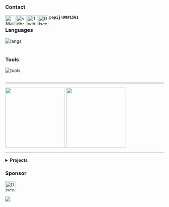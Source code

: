 [email]: mailto://pepijn@vdbroek.dev
[website]: https://vdbroek.dev/
[twitter]: https://twitter.com/vdbroek98
[discord]: https://discord.com/users/964236379817136230
[sponsor]: https://github.com/sponsors/Pepijn98

### Contact

[<img align="left" alt="Mail" width="32px" src="https://b.catgirlsare.sexy/ChTuC9ENNEZn.svg" />][email]
[<img align="left" alt="vdbroek.dev" width="32px" src="https://b.catgirlsare.sexy/xAulEh1jUpro.svg" />][website]
[<img align="left" alt="Twitter" width="32px" src="https://skillicons.dev/icons?i=twitter" />][twitter]
[<img align="left" alt="Discord" width="32px" src="https://skillicons.dev/icons?i=discord" />][discord] **`pepijn98#1561`**

### Languages

<a href="https://vdbroek.dev">
    <img align="left" title="Languages" alt="langs" src="https://skillicons.dev/icons?i=kotlin,ts,js,nodejs,html,css,cs,dotnet,sass" />
</a>

<br />
<br />

### Tools

<a href="https://vdbroek.dev">
    <img align="left" title="Tools" alt="tools" src="https://skillicons.dev/icons?i=vscode,visualstudio,idea,androidstudio,git,mongodb,vue,nuxtjs,nginx,express,ktor,bots" />
</a>

<br />
<br />

---

<a href="https://vdbroek.dev" target="_blank">
    <img height="190px" src="https://github-readme-stats.vercel.app/api?username=Pepijn98&count_private=true&include_all_commits=true&show_icons=true&hide_border=true&theme=nord">
</a>
<a href="https://vdbroek.dev" target="_blank">
    <img height="190px" src="https://github-readme-stats.vercel.app/api/top-langs?username=Pepijn98&langs_count=10&hide=html,css&card_width=495&layout=compact&hide_border=true&theme=nord">
</a>

---

<details>
    <summary>
        <b>Projects</b>
    </summary>
    
  <br />

  <div style="display: flex; flex-direction: row;">
      <a class="disable-decoration" style="padding-right: 6px;" href="https://github.com/Pepijn98/Lilith">
          <img src="https://github-readme-stats.vercel.app/api/pin/?username=Pepijn98&repo=Lilith&show_owner=true&theme=nord&hide_border=true" />
      </a>
      <a href="https://github.com/Pepijn98/Kyra">
          <img src="https://github-readme-stats.vercel.app/api/pin/?username=Pepijn98&repo=Kyra&show_owner=true&theme=nord&hide_border=true" />
      </a>
  </div>

  <div style="display: flex; flex-direction: row;">
      <a class="disable-decoration" style="padding-right: 6px;" href="https://github.com/Pepijn98/Nekos">
          <img src="https://github-readme-stats.vercel.app/api/pin/?username=Pepijn98&repo=Nekos&show_owner=true&theme=nord&hide_border=true" />
      </a>
      <a href="https://github.com/orlandos-nl/NioDNS">
          <img src="https://github-readme-stats.vercel.app/api/pin/?username=orlandos-nl&repo=NioDNS&show_owner=true&theme=nord&hide_border=true" />
      </a>
  </div>

  <div style="display: flex; flex-direction: row;">
      <a class="disable-decoration" style="padding-right: 6px;" href="https://github.com/future-id/mdr-cli">
          <img src="https://github-readme-stats.vercel.app/api/pin/?username=future-id&repo=mdr-cli&show_owner=true&theme=nord&hide_border=true" />
      </a>
      <a href="https://github.com/Pepijn98/Kitsu">
          <img src="https://github-readme-stats.vercel.app/api/pin/?username=Pepijn98&repo=Kitsu&show_owner=true&theme=nord&hide_border=true" />
      </a>
  </div>

  <div style="display: flex; flex-direction: row;">
      <a class="disable-decoration" style="padding-right: 6px;" href="https://github.com/Pepijn98/CustomRPC">
          <img src="https://github-readme-stats.vercel.app/api/pin/?username=Pepijn98&show_owner=true&repo=CustomRPC&theme=nord&hide_border=true" />
      </a>
      <a href="https://github.com/Pepijn98/vscode-commit-reminder">
          <img src="https://github-readme-stats.vercel.app/api/pin/?username=Pepijn98&repo=vscode-commit-reminder&show_owner=true&theme=nord&hide_border=true" />
      </a>
  </div>

</details>

### Sponsor
[<img align="left" title="Sponsor" alt="Discord" width="32px" src="https://api.iconify.design/simple-icons:githubsponsors.svg?color=%23c96198&height=26" />][sponsor]

<br /><br />

![](https://komarev.com/ghpvc/?username=Pepijn98&color=blueviolet&label=views)